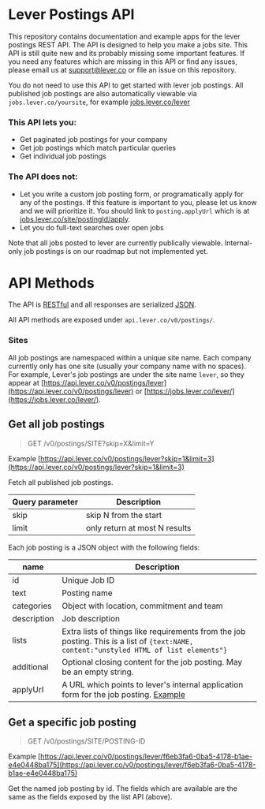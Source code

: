# Lever Postings API

This repository contains documentation and example apps for the lever postings
REST API. The API is designed to help you make a jobs site. This API is still
quite new and its probably missing some important features. If you need any
features which are missing in this API or find any issues, please email us at
[support@lever.co](mailto:support@lever.co) or file an issue on this repository.

You do not need to use this API to get started with lever job postings. All
published job postings are also automatically viewable via
`jobs.lever.co/yoursite`, for example
[jobs.lever.co/lever](https://jobs.lever.co/lever)

### This API lets you:

- Get paginated job postings for your company
- Get job postings which match particular queries
- Get individual job postings


### The API does not:

- Let you write a custom job posting form, or programatically apply for any of
the postings. If this feature is important to you, please let us know and we
will prioritize it. You should link to `posting.applyUrl` which is at
[jobs.lever.co/site/postingId/apply](https://jobs.lever.co/lever/f6eb3fa6-0ba5-4178-b1ae-e4e0448ba175/apply).
- Let you do full-text searches over open jobs

Note that all jobs posted to lever are currently publically viewable. Internal-only job postings is on our roadmap but not implemented yet.


# API Methods

The API is [RESTful](http://www.infoq.com/articles/rest-introduction) and all
responses are serialized [JSON](http://json.org/).

All API methods are exposed under `api.lever.co/v0/postings/`.

### Sites

All job postings are namespaced within a unique site name. Each company
currently only has one site (usually your company name with no spaces). For
example, Lever's job postings are under the site name `lever`, so they appear
at [https://api.lever.co/v0/postings/lever](https://api.lever.co/v0/postings/lever)
or [https://jobs.lever.co/lever/](https://jobs.lever.co/lever/).


## Get all job postings

> GET /v0/postings/SITE?skip=X&limit=Y

Example [https://api.lever.co/v0/postings/lever?skip=1&limit=3](https://api.lever.co/v0/postings/lever?skip=1&limit=3)

Fetch all published job postings.

| Query parameter | Description                   |
| --------------- | ----------------------------- |
| skip            | skip N from the start         |
| limit           | only return at most N results |

Each job posting is a JSON object with the following fields:

| name        | Description                   |
| ----------- | ----------------------------- |
| id          | Unique Job ID
| text        | Posting name
| categories  | Object with location, commitment and team
| description | Job description
| lists       | Extra lists of things like requirements from the job posting. This is a list of `{text:NAME, content:"unstyled HTML of list elements"}`
| additional  | Optional closing content for the job posting. May be an empty string.
| applyUrl    | A URL which points to lever's internal application form for the job posting. [Example](https://jobs.lever.co/lever/29511546-a7c9-451f-8b01-2010abbaca82/apply)

## Get a specific job posting

> GET /v0/postings/SITE/POSTING-ID

Example [https://api.lever.co/v0/postings/lever/f6eb3fa6-0ba5-4178-b1ae-e4e0448ba175](https://api.lever.co/v0/postings/lever/f6eb3fa6-0ba5-4178-b1ae-e4e0448ba175)

Get the named job posting by id. The fields which are available are the same as the fields exposed by the list API (above).

